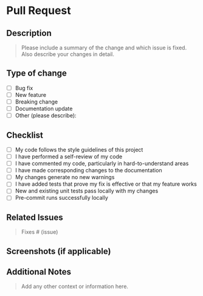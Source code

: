 # Pull Request

## Description
> Please include a summary of the change and which issue is fixed. Also describe your changes in detail.

## Type of change

- [ ] Bug fix
- [ ] New feature
- [ ] Breaking change
- [ ] Documentation update
- [ ] Other (please describe):

## Checklist

- [ ] My code follows the style guidelines of this project
- [ ] I have performed a self-review of my code
- [ ] I have commented my code, particularly in hard-to-understand areas
- [ ] I have made corresponding changes to the documentation
- [ ] My changes generate no new warnings
- [ ] I have added tests that prove my fix is effective or that my feature works
- [ ] New and existing unit tests pass locally with my changes
- [ ] Pre-commit runs successfully locally

## Related Issues

> Fixes # (issue)

## Screenshots (if applicable)

## Additional Notes

> Add any other context or information here.
